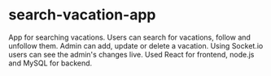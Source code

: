# search-vacation-app
App for searching vacations. Users can search for vacations, follow and unfollow them. Admin can add, update or delete a vacation.
Using Socket.io users can see the admin's changes live.
Used React for frontend, node.js and MySQL for backend.
